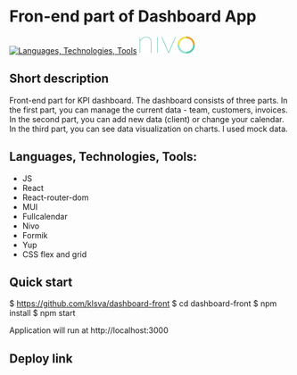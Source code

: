 # Fron-end part of Dashboard App

[![Languages, Technologies, Tools](https://skillicons.dev/icons?i=js,react,materialui )](https://skillicons.dev)
![nivo charts](https://github.com/klsva/dashboard-front/blob/main/public/assets/nivo.png)

## Short description
Front-end part for KPI dashboard. The dashboard consists of three parts. 
In the first part, you can manage the current data - team, customers, invoices. 
In the second part, you can add new data (client) or change your calendar. 
In the third part, you can see data visualization on charts.
I used mock data.


## Languages, Technologies, Tools:
* JS
* React
* React-router-dom
* MUI
* Fullcalendar
* Nivo
* Formik
* Yup
* CSS flex and grid

## Quick start

$ https://github.com/klsva/dashboard-front
$ cd dashboard-front
$ npm install
$ npm start

Application will run at http://localhost:3000

## Deploy link

